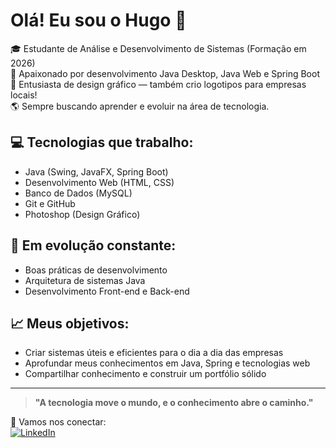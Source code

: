 # Olá! Eu sou o Hugo 👋

🎓 Estudante de Análise e Desenvolvimento de Sistemas (Formação em 2026)  
🧠 Apaixonado por desenvolvimento Java Desktop, Java Web e Spring Boot  
🎨 Entusiasta de design gráfico — também crio logotipos para empresas locais!  
🌎 Sempre buscando aprender e evoluir na área de tecnologia.

## 💻 Tecnologias que trabalho:
- Java (Swing, JavaFX, Spring Boot)
- Desenvolvimento Web (HTML, CSS)
- Banco de Dados (MySQL)
- Git e GitHub
- Photoshop (Design Gráfico)

## 🚀 Em evolução constante:
- Boas práticas de desenvolvimento
- Arquitetura de sistemas Java
- Desenvolvimento Front-end e Back-end

## 📈 Meus objetivos:
- Criar sistemas úteis e eficientes para o dia a dia das empresas
- Aprofundar meus conhecimentos em Java, Spring e tecnologias web
- Compartilhar conhecimento e construir um portfólio sólido

---

> **"A tecnologia move o mundo, e o conhecimento abre o caminho."**

🔗 Vamos nos conectar:  
[![LinkedIn](https://img.shields.io/badge/LinkedIn-0077B5?style=for-the-badge&logo=linkedin&logoColor=white)](https://www.linkedin.com/in/hugo-gabriel-759a27226/)
